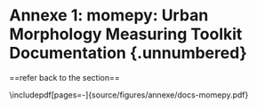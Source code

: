 # Annexe 1: momepy: Urban Morphology Measuring Toolkit Documentation {.unnumbered}
==refer back to the section==

\includepdf[pages=-]{source/figures/annexe/docs-momepy.pdf}

